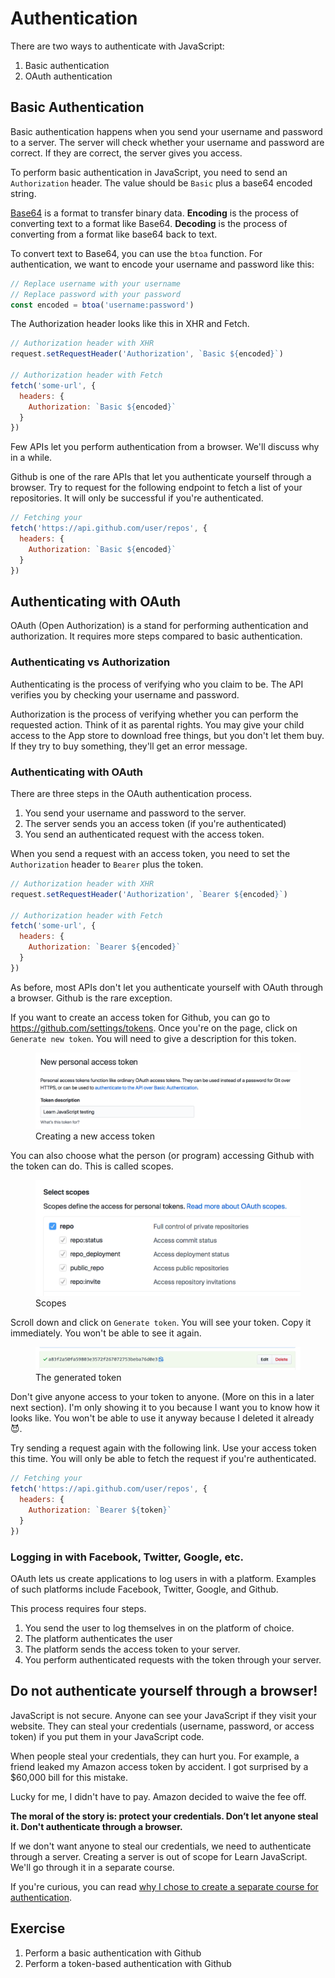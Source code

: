 # Authentication

There are two ways to authenticate with JavaScript:

1. Basic authentication
2. OAuth authentication

## Basic Authentication

Basic authentication happens when you send your username and password to a server. The server will check whether your username and password are correct. If they are correct, the server gives you access.

To perform basic authentication in JavaScript, you need to send an `Authorization` header. The value should be `Basic` plus a base64 encoded string.

[Base64](https://en.wikipedia.org/wiki/Base64) is a format to transfer binary data. **Encoding** is the process of converting text to a format like Base64. **Decoding** is the process of converting from a format like base64 back to text.

To convert text to Base64, you can use the `btoa` function. For authentication, we want to encode your username and password like this:

```js
// Replace username with your username
// Replace password with your password
const encoded = btoa('username:password')
```

The Authorization header looks like this in XHR and Fetch.

```js
// Authorization header with XHR
request.setRequestHeader('Authorization', `Basic ${encoded}`)

// Authorization header with Fetch
fetch('some-url', {
  headers: {
    Authorization: `Basic ${encoded}`
  }
})
```

Few APIs let you perform authentication from a browser. We'll discuss why in a while.

Github is one of the rare APIs that let you authenticate yourself through a browser. Try to request for the following endpoint to fetch a list of your repositories. It will only be successful if you're authenticated.

```js
// Fetching your
fetch('https://api.github.com/user/repos', {
  headers: {
    Authorization: `Basic ${encoded}`
  }
})
```

## Authenticating with OAuth

OAuth (Open Authorization) is a stand for performing authentication and authorization. It requires more steps compared to basic authentication.

### Authenticating vs Authorization

Authenticating is the process of verifying who you claim to be. The API verifies you by checking your username and password.

Authorization is the process of verifying whether you can perform the requested action. Think of it as parental rights. You may give your child access to the App store to download free things, but you don't let them buy. If they try to buy something, they'll get an error message.

### Authenticating with OAuth

There are three steps in the OAuth authentication process.

1. You send your username and password to the server.
2. The server sends you an access token (if you're authenticated)
3. You send an authenticated request with the access token.

When you send a request with an access token, you need to set the `Authorization` header to `Bearer` plus the token.

```js
// Authorization header with XHR
request.setRequestHeader('Authorization', `Bearer ${encoded}`)

// Authorization header with Fetch
fetch('some-url', {
  headers: {
    Authorization: `Bearer ${encoded}`
  }
})
```

As before, most APIs don't let you authenticate yourself with OAuth through a browser. Github is the rare exception.

If you want to create an access token for Github, you can go to https://github.com/settings/tokens. Once you're on the page, click on `Generate new token`. You will need to give a description for this token.

<figure>
  <img src="../../images/ajax/authenticate/token-create.png" alt="Creating a new access token">
  <figcaption aria-hidden>Creating a new access token</figcaption>
</figure>

You can also choose what the person (or program) accessing Github with the token can do. This is called scopes.

<figure>
  <img src="../../images/ajax/authenticate/token-scope.png" alt="Scopes">
  <figcaption aria-hidden>Scopes</figcaption>
</figure>

Scroll down and click on `Generate token`. You will see your token. Copy it immediately. You won't be able to see it again.

<figure>
  <img src="../../images/ajax/authenticate/token-created.png" alt="The generated token">
  <figcaption aria-hidden>The generated token</figcaption>
</figure>

Don't give anyone access to your token to anyone. (More on this in a later next section). I'm only showing it to you because I want you to know how it looks like. You won't be able to use it anyway because I deleted it already 😈.

Try sending a request again with the following link. Use your access token this time. You will only be able to fetch the request if you're authenticated.

```js
// Fetching your
fetch('https://api.github.com/user/repos', {
  headers: {
    Authorization: `Bearer ${token}`
  }
})
```

### Logging in with Facebook, Twitter, Google, etc.

OAuth lets us create applications to log users in with a platform. Examples of such platforms include Facebook, Twitter, Google, and Github.

This process requires four steps.

1. You send the user to log themselves in on the platform of choice.
2. The platform authenticates the user
3. The platform sends the access token to your server.
4. You perform authenticated requests with the token through your server.

## Do not authenticate yourself through a browser!

JavaScript is not secure. Anyone can see your JavaScript if they visit your website. They can steal your credentials (username, password, or access token) if you put them in your JavaScript code.

When people steal your credentials, they can hurt you. For example, a friend leaked my Amazon access token by accident. I got surprised by a $60,000 bill for this mistake.

Lucky for me, I didn't have to pay. Amazon decided to waive the fee off.

**The moral of the story is: protect your credentials. Don’t let anyone steal it. Don't authenticate through a browser.**

If we don't want anyone to steal our credentials, we need to authenticate through a server. Creating a server is out of scope for Learn JavaScript. We'll go through it in a separate course.

If you're curious, you can read [why I chose to create a separate course for authentication](https://zellwk.com/blog/authentication-in-learn-js).

## Exercise

1. Perform a basic authentication with Github
2. Perform a token-based authentication with Github
